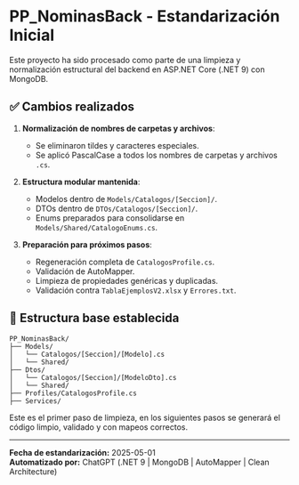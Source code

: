 # PP_NominasBack - Estandarización Inicial

Este proyecto ha sido procesado como parte de una limpieza y normalización estructural del backend en ASP.NET Core (.NET 9) con MongoDB.

## ✅ Cambios realizados

1. **Normalización de nombres de carpetas y archivos**:
   - Se eliminaron tildes y caracteres especiales.
   - Se aplicó PascalCase a todos los nombres de carpetas y archivos `.cs`.

2. **Estructura modular mantenida**:
   - Modelos dentro de `Models/Catalogos/[Seccion]/`.
   - DTOs dentro de `DTOs/Catalogos/[Seccion]/`.
   - Enums preparados para consolidarse en `Models/Shared/CatalogoEnums.cs`.

3. **Preparación para próximos pasos**:
   - Regeneración completa de `CatalogosProfile.cs`.
   - Validación de AutoMapper.
   - Limpieza de propiedades genéricas y duplicadas.
   - Validación contra `TablaEjemplosV2.xlsx` y `Errores.txt`.

## 🧱 Estructura base establecida

```
PP_NominasBack/
├── Models/
│   └── Catalogos/[Seccion]/[Modelo].cs
│   └── Shared/
├── Dtos/
│   └── Catalogos/[Seccion]/[ModeloDto].cs
│   └── Shared/
├── Profiles/CatalogosProfile.cs
├── Services/
```

Este es el primer paso de limpieza, en los siguientes pasos se generará el código limpio, validado y con mapeos correctos.

---

**Fecha de estandarización:** 2025-05-01  
**Automatizado por:** ChatGPT (.NET 9 | MongoDB | AutoMapper | Clean Architecture)
